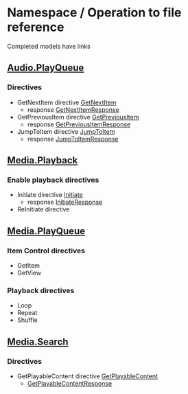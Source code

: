 # Namespace / Operation to file reference

Completed models have links

## [Audio.PlayQueue](https://developer.amazon.com/en-US/docs/alexa/device-apis/alexa-audio-playqueue.html)

### Directives

* GetNextItem directive [GetNextItem](playqueue.go#L3)
    * response [GetNextItemResponse](playqueue.go#L15)
* GetPreviousItem directive [GetPreviousItem](playqueue.go#L28)
    * response [GetPreviousItemResponse](playqueue.go#L37)
* JumpToItem directive [JumpToItem](playqueue.go#L44)
    * response [JumpToItemResponse](playqueue.go#L57)

## [Media.Playback](https://developer.amazon.com/en-US/docs/alexa/device-apis/alexa-media-playqueue.html)

### Enable playback directives

* Initiate directive [Initiate](playback.go#L5)
    * response [InitiateResponse](playback.go#L46)
* ReInitiate directive

## [Media.PlayQueue](https://developer.amazon.com/en-US/docs/alexa/device-apis/alexa-media-playback.html)

### Item Control directives

* GetItem
* GetView

### Playback directives

* Loop
* Repeat
* Shuffle

## [Media.Search](https://developer.amazon.com/en-US/docs/alexa/device-apis/alexa-media-search.html)

### Directives

* GetPlayableContent directive [GetPlayableContent](search.go#L5)
    * [GetPlayableContentResponse](search.go#L72)
